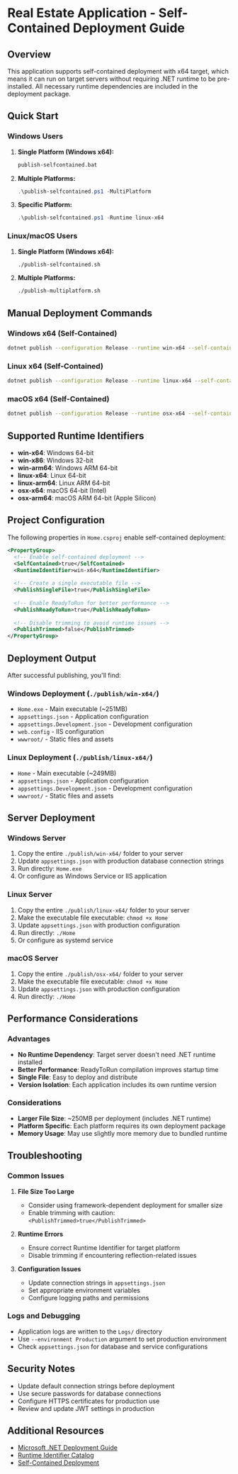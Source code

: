 # Real Estate Application - Self-Contained Deployment Guide

## Overview

This application supports self-contained deployment with x64 target, which means it can run on target servers without requiring .NET runtime to be pre-installed. All necessary runtime dependencies are included in the deployment package.

## Quick Start

### Windows Users

1. **Single Platform (Windows x64):**
   ```cmd
   publish-selfcontained.bat
   ```

2. **Multiple Platforms:**
   ```powershell
   .\publish-selfcontained.ps1 -MultiPlatform
   ```

3. **Specific Platform:**
   ```powershell
   .\publish-selfcontained.ps1 -Runtime linux-x64
   ```

### Linux/macOS Users

1. **Single Platform (Windows x64):**
   ```bash
   ./publish-selfcontained.sh
   ```

2. **Multiple Platforms:**
   ```bash
   ./publish-multiplatform.sh
   ```

## Manual Deployment Commands

### Windows x64 (Self-Contained)
```bash
dotnet publish --configuration Release --runtime win-x64 --self-contained true --output ./publish/win-x64
```

### Linux x64 (Self-Contained)
```bash
dotnet publish --configuration Release --runtime linux-x64 --self-contained true --output ./publish/linux-x64
```

### macOS x64 (Self-Contained)
```bash
dotnet publish --configuration Release --runtime osx-x64 --self-contained true --output ./publish/osx-x64
```

## Supported Runtime Identifiers

- **win-x64**: Windows 64-bit
- **win-x86**: Windows 32-bit
- **win-arm64**: Windows ARM 64-bit
- **linux-x64**: Linux 64-bit
- **linux-arm64**: Linux ARM 64-bit
- **osx-x64**: macOS 64-bit (Intel)
- **osx-arm64**: macOS ARM 64-bit (Apple Silicon)

## Project Configuration

The following properties in `Home.csproj` enable self-contained deployment:

```xml
<PropertyGroup>
  <!-- Enable self-contained deployment -->
  <SelfContained>true</SelfContained>
  <RuntimeIdentifier>win-x64</RuntimeIdentifier>
  
  <!-- Create a single executable file -->
  <PublishSingleFile>true</PublishSingleFile>
  
  <!-- Enable ReadyToRun for better performance -->
  <PublishReadyToRun>true</PublishReadyToRun>
  
  <!-- Disable trimming to avoid runtime issues -->
  <PublishTrimmed>false</PublishTrimmed>
</PropertyGroup>
```

## Deployment Output

After successful publishing, you'll find:

### Windows Deployment (`./publish/win-x64/`)
- `Home.exe` - Main executable (~251MB)
- `appsettings.json` - Application configuration
- `appsettings.Development.json` - Development configuration
- `web.config` - IIS configuration
- `wwwroot/` - Static files and assets

### Linux Deployment (`./publish/linux-x64/`)
- `Home` - Main executable (~249MB)
- `appsettings.json` - Application configuration
- `appsettings.Development.json` - Development configuration
- `wwwroot/` - Static files and assets

## Server Deployment

### Windows Server

1. Copy the entire `./publish/win-x64/` folder to your server
2. Update `appsettings.json` with production database connection strings
3. Run directly: `Home.exe`
4. Or configure as Windows Service or IIS application

### Linux Server

1. Copy the entire `./publish/linux-x64/` folder to your server
2. Make the executable file executable: `chmod +x Home`
3. Update `appsettings.json` with production configuration
4. Run directly: `./Home`
5. Or configure as systemd service

### macOS Server

1. Copy the entire `./publish/osx-x64/` folder to your server
2. Make the executable file executable: `chmod +x Home`
3. Update `appsettings.json` with production configuration
4. Run directly: `./Home`

## Performance Considerations

### Advantages
- **No Runtime Dependency**: Target server doesn't need .NET runtime installed
- **Better Performance**: ReadyToRun compilation improves startup time
- **Single File**: Easy to deploy and distribute
- **Version Isolation**: Each application includes its own runtime version

### Considerations
- **Larger File Size**: ~250MB per deployment (includes .NET runtime)
- **Platform Specific**: Each platform requires its own deployment package
- **Memory Usage**: May use slightly more memory due to bundled runtime

## Troubleshooting

### Common Issues

1. **File Size Too Large**
   - Consider using framework-dependent deployment for smaller size
   - Enable trimming with caution: `<PublishTrimmed>true</PublishTrimmed>`

2. **Runtime Errors**
   - Ensure correct Runtime Identifier for target platform
   - Disable trimming if encountering reflection-related issues

3. **Configuration Issues**
   - Update connection strings in `appsettings.json`
   - Set appropriate environment variables
   - Configure logging paths and permissions

### Logs and Debugging

- Application logs are written to the `Logs/` directory
- Use `--environment Production` argument to set production environment
- Check `appsettings.json` for database and service configurations

## Security Notes

- Update default connection strings before deployment
- Use secure passwords for database connections
- Configure HTTPS certificates for production use
- Review and update JWT settings in production

## Additional Resources

- [Microsoft .NET Deployment Guide](https://docs.microsoft.com/en-us/dotnet/core/deploying/)
- [Runtime Identifier Catalog](https://docs.microsoft.com/en-us/dotnet/core/rid-catalog)
- [Self-Contained Deployment](https://docs.microsoft.com/en-us/dotnet/core/deploying/deploy-with-cli#self-contained-deployment)
